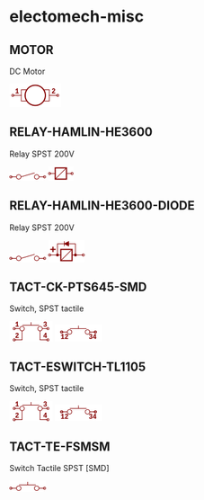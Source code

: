 # electomech-misc

## MOTOR
DC Motor

![MOTOR__1__1](/images/electomech-misc__MOTOR__1__1.png?raw=true) 

## RELAY-HAMLIN-HE3600
Relay SPST 200V

![RELAY-HAMLIN-HE3600__1__1](/images/electomech-misc__RELAY-HAMLIN-HE3600__1__1.png?raw=true) 
![RELAY-HAMLIN-HE3600__2__1](/images/electomech-misc__RELAY-HAMLIN-HE3600__2__1.png?raw=true) 

## RELAY-HAMLIN-HE3600-DIODE
Relay SPST 200V

![RELAY-HAMLIN-HE3600-DIODE__1__1](/images/electomech-misc__RELAY-HAMLIN-HE3600__1__1.png?raw=true) 
![RELAY-HAMLIN-HE3600-DIODE__2__1](/images/electomech-misc__RELAY-HAMLIN-HE3600-DIODE__2__1.png?raw=true) 

## TACT-CK-PTS645-SMD
Switch, SPST tactile

![TACT-CK-PTS645-SMD__1__1](/images/electomech-misc__TACT-CK-PTS645-SMD__1__1.png?raw=true) 
![TACT-CK-PTS645-SMD__1__2](/images/electomech-misc__TACT-CK-PTS645-SMD__1__2.png?raw=true) 

## TACT-ESWITCH-TL1105
Switch, SPST tactile

![TACT-ESWITCH-TL1105__1__1](/images/electomech-misc__TACT-CK-PTS645-SMD__1__1.png?raw=true) 
![TACT-ESWITCH-TL1105__1__2](/images/electomech-misc__TACT-CK-PTS645-SMD__1__2.png?raw=true) 

## TACT-TE-FSMSM
Switch Tactile SPST [SMD]

![TACT-TE-FSMSM__1__1](/images/electomech-misc__TACT-TE-FSMSM__1__1.png?raw=true) 

